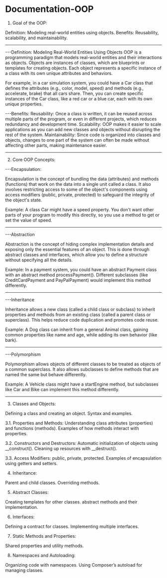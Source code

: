 # Documentation-OOP

1. Goal of the OOP:

Definition: Modeling real-world entities using objects.
Benefits: Reusability, scalability, and maintainability.

-------------------------------------------------------

---Definition: Modeling Real-World Entities Using Objects
OOP is a programming paradigm that models real-world entities and their interactions as objects. Objects are instances of classes, which are blueprints or templates for creating objects. Each object represents a specific instance of a class with its own unique attributes and behaviors.

For example, in a car simulation system, you could have a Car class that defines the attributes (e.g., color, model, speed) and methods (e.g., accelerate, brake) that all cars share. Then, you can create specific instances of the Car class, like a red car or a blue car, each with its own unique properties.

---Benefits:
Reusability: Once a class is written, it can be reused across multiple parts of the program, or even in different projects, which reduces redundancy and development time.
Scalability: OOP makes it easier to scale applications as you can add new classes and objects without disrupting the rest of the system.
Maintainability: Since code is organized into classes and objects, changes to one part of the system can often be made without affecting other parts, making maintenance easier.


-------------------------------------------------------



2. Core OOP Concepts:

---Encapsulation:

Encapsulation is the concept of bundling the data (attributes) and methods (functions) that work on the data into a single unit called a class. It also involves restricting access to some of the object's components using access modifiers (public, private, protected) to safeguard the integrity of the object's state.

Example: A class Car might have a speed property. You don't want other parts of your program to modify this directly, so you use a method to get or set the value of speed.

-------------------------------------------------------

---Abstraction

Abstraction is the concept of hiding complex implementation details and exposing only the essential features of an object. This is done through abstract classes and interfaces, which allow you to define a structure without specifying all the details.

Example: In a payment system, you could have an abstract Payment class with an abstract method processPayment(). Different subclasses (like CreditCardPayment and PayPalPayment) would implement this method differently.


-------------------------------------------------------


---Inheritance


Inheritance allows a new class (called a child class or subclass) to inherit properties and methods from an existing class (called a parent class or superclass). This helps reduce code duplication and promotes code reuse.

Example: A Dog class can inherit from a general Animal class, gaining common properties like name and age, while adding its own behavior (like bark).



-------------------------------------------------------
---Polymorphism


Polymorphism allows objects of different classes to be treated as objects of a common superclass. It also allows subclasses to define methods that are named the same but behave differently.

Example: A Vehicle class might have a startEngine method, but subclasses like Car and Bike can implement this method differently.


-------------------------------------------------------

3. Classes and Objects:

Defining a class and creating an object.
Syntax and examples.

3.1. Properties and Methods:
Understanding class attributes (properties) and functions (methods).
Examples of how methods interact with properties.

3.2. Constructors and Destructors:
Automatic initialization of objects using __construct().
Cleaning up resources with __destruct().

3.3. Access Modifiers:
public, private, protected.
Examples of encapsulation using getters and setters.

4. Inheritance:

Parent and child classes.
Overriding methods.

5. Abstract Classes:

Creating templates for other classes.
abstract methods and their implementation.

6. Interfaces:

Defining a contract for classes.
Implementing multiple interfaces.

7. Static Methods and Properties:

Shared properties and utility methods.

8. Namespaces and Autoloading:

Organizing code with namespaces.
Using Composer’s autoload for managing classes.